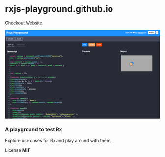 # rxjs-playground.github.io

[Checkout Website](https://rxjs-playground.github.io/#/)

![Rxjs playground Screenshot](assets/screenshot.png "Title")


### A playground to test Rx




Explore use cases for Rx and play around with them. 

License 
**MIT**
